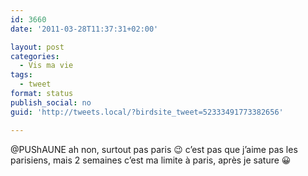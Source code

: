 ```yaml
---
id: 3660
date: '2011-03-28T11:37:31+02:00'

layout: post
categories:
  - Vis ma vie
tags:
  - tweet
format: status
publish_social: no
guid: 'http://tweets.local/?birdsite_tweet=52333491773382656'

---
```


@PUShAUNE ah non, surtout pas paris 😉 c’est pas que j’aime pas les parisiens, mais 2 semaines c’est ma limite à paris, après je sature 😀